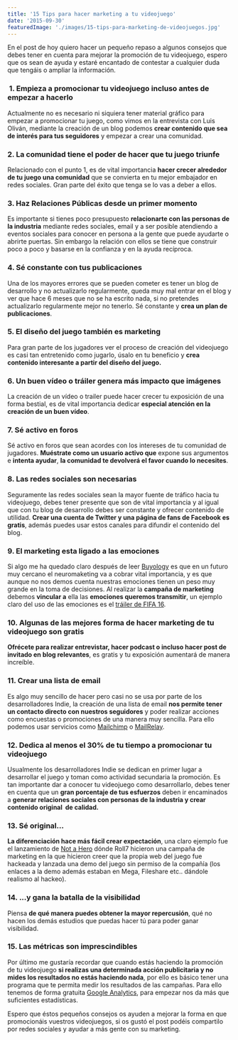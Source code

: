 ```yaml
---
title: '15 Tips para hacer marketing a tu videojuego'
date: '2015-09-30'
featuredImage: './images/15-tips-para-marketing-de-videojuegos.jpg'
---
```


En el post de hoy quiero hacer un pequeño repaso a algunos consejos que debes tener en cuenta para mejorar la promoción de tu videojuego, espero que os sean de ayuda y estaré encantado de contestar a cualquier duda que tengáis o ampliar la información.

###  1. Empieza a promocionar tu videojuego incluso antes de empezar a hacerlo

Actualmente no es necesario ni siquiera tener material gráfico para empezar a promocionar tu juego, como vimos en la entrevista con Luis Oliván, mediante la creación de un blog podemos **crear contenido que sea de interés para tus seguidores** y empezar a crear una comunidad.

### 2\. La comunidad tiene el poder de hacer que tu juego triunfe

Relacionado con el punto 1, es de vital importancia **hacer crecer alrededor de tu juego una comunidad** que se convierta en tu mejor embajador en redes sociales. Gran parte del éxito que tenga se lo vas a deber a ellos.

### 3\. Haz Relaciones Públicas desde un primer momento

Es importante si tienes poco presupuesto **relacionarte con las personas de la industria** mediante redes sociales, email y a ser posible atendiendo a eventos sociales para conocer en persona a la gente que puede ayudarte o abrirte puertas. Sin embargo la relación con ellos se tiene que construir poco a poco y basarse en la confianza y en la ayuda recíproca.

### 4\. Sé constante con tus publicaciones

Una de los mayores errores que se pueden cometer es tener un blog de desarrollo y no actualizarlo regularmente, queda muy mal entrar en el blog y ver que hace 6 meses que no se ha escrito nada, si no pretendes actualizarlo regularmente mejor no tenerlo. Sé constante y **crea un plan de publicaciones**.

### 5\. El diseño del juego también es marketing

Para gran parte de los jugadores ver el proceso de creación del videojuego es casi tan entretenido como jugarlo, úsalo en tu beneficio y **crea contenido interesante a partir del diseño del juego.**

### 6\. Un buen vídeo o tráiler genera más impacto que imágenes

La creación de un vídeo o trailer puede hacer crecer tu exposición de una forma bestial, es de vital importancia dedicar **especial atención en la creación de un buen vídeo**.

### 7\. Sé activo en foros

Sé activo en foros que sean acordes con los intereses de tu comunidad de jugadores. **Muéstrate como un usuario activo que** expone sus argumentos e **intenta ayudar**, **la comunidad te devolverá el favor cuando lo necesites**.

### 8\. Las redes sociales son necesarias

Seguramente las redes sociales sean la mayor fuente de tráfico hacia tu videojuego, debes tener presente que son de vital importancia y al igual que con tu blog de desarrollo debes ser constante y ofrecer contenido de utilidad. **Crear una cuenta de Twitter y una página de fans de Facebook es gratis**, además puedes usar estos canales para difundir el contenido del blog.

### 9\. El marketing esta ligado a las emociones

Si algo me ha quedado claro después de leer [Buyology](http://www.amazon.com/Buyology-Truth-Lies-About-Why/dp/0385523890) es que en un futuro muy cercano el neuromaketing va a cobrar vital importancia, y es que aunque no nos demos cuenta nuestras emociones tienen un peso muy grande en la toma de decisiones. Al realizar la **campaña de marketing** debemos **vincular a** ella las **emociones queremos transmitir**, un ejemplo claro del uso de las emociones es el [tráiler de FIFA 16](https://www.youtube.com/watch?v=vVhZSFiFfPY).

### 10\. Algunas de las mejores forma de hacer marketing de tu videojuego son gratis

**Ofrécete para realizar entrevistar, hacer podcast o incluso hacer post de invitado en blog relevantes**, es gratis y tu exposición aumentará de manera increíble.

### 11\. Crear una lista de email

Es algo muy sencillo de hacer pero casi no se usa por parte de los desarrolladores Indie, la creación de una lista de email **nos permite tener un contacto directo con nuestros seguidores** y poder realizar acciones como encuestas o promociones de una manera muy sencilla. Para ello podemos usar servicios como [Mailchimp](http://mailchimp.com) o [MailRelay](http://mailrelay.com/en/).

### 12\. Dedica al menos el 30% de tu tiempo a promocionar tu videojuego

Usualmente los desarrolladores Indie se dedican en primer lugar a desarrollar el juego y toman como actividad secundaria la promoción. Es tan importante dar a conocer tu videojuego como desarrollarlo, debes tener en cuenta que un **gran porcentaje de tus esfuerzos** deben ir encaminados a **generar relaciones sociales con personas de la industria y crear contenido original  de calidad.**

### 13\. Sé original...

**La diferenciación hace más fácil crear expectación**, una claro ejemplo fue el lanzamiento de [Not a Hero](http://store.steampowered.com/app/274270/) dónde Roll7 hicieron una campaña de marketing en la que hicieron creer que la propia web del juego fue hackeada y lanzada una demo del juego sin permiso de la compañía (los enlaces a la demo además estaban en Mega, Fileshare etc.. dándole realismo al hackeo).

### 14\. ...y gana la batalla de la visibilidad

Piensa **de qué manera puedes obtener la mayor repercusión**, qué no hacen los demás estudios que puedas hacer tú para poder ganar visibilidad.

### 15\. Las métricas son imprescindibles

Por último me gustaría recordar que cuando estás haciendo la promoción de tu videojuego **si realizas una determinada acción publicitaria y no mides los resultados no estás haciendo nada**, por ello es básico tener una programa que te permita medir los resultados de las campañas. Para ello tenemos de forma gratuita [Google Analytics](http://www.google.com/analytics/), para empezar nos da más que suficientes estadísticas.

Espero que éstos pequeños consejos os ayuden a mejorar la forma en que promocionáis vuestros videojuegos, si os gustó el post podéis compartilo por redes sociales y ayudar a más gente con su marketing.
